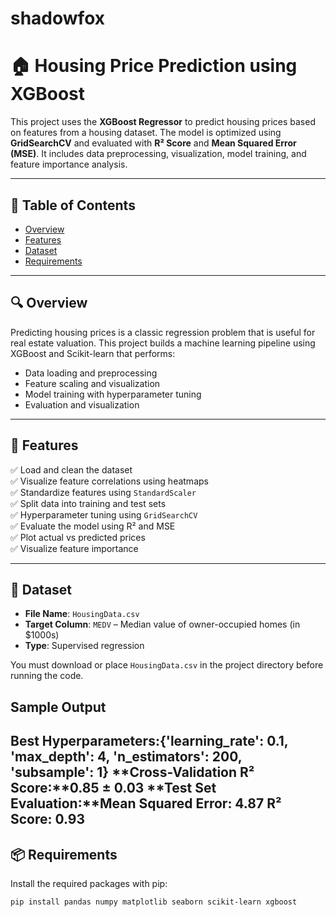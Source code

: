 # shadowfox
  # 🏠 Housing Price Prediction using XGBoost

This project uses the **XGBoost Regressor** to predict housing prices based on features from a housing dataset. The model is optimized using **GridSearchCV** and evaluated with **R² Score** and **Mean Squared Error (MSE)**. It includes data preprocessing, visualization, model training, and feature importance analysis.

---

## 📌 Table of Contents

- [Overview](#-overview)
- [Features](#-features)
- [Dataset](#-dataset)
- [Requirements](#-requirements)


---

## 🔍 Overview

Predicting housing prices is a classic regression problem that is useful for real estate valuation. This project builds a machine learning pipeline using XGBoost and Scikit-learn that performs:

- Data loading and preprocessing
- Feature scaling and visualization
- Model training with hyperparameter tuning
- Evaluation and visualization

---

## 🚀 Features

✅ Load and clean the dataset  
✅ Visualize feature correlations using heatmaps  
✅ Standardize features using `StandardScaler`  
✅ Split data into training and test sets  
✅ Hyperparameter tuning using `GridSearchCV`  
✅ Evaluate the model using R² and MSE  
✅ Plot actual vs predicted prices  
✅ Visualize feature importance

---

## 🧾 Dataset

- **File Name**: `HousingData.csv`
- **Target Column**: `MEDV` – Median value of owner-occupied homes (in $1000s)
- **Type**: Supervised regression

You must download or place `HousingData.csv` in the project directory before running the code.

## Sample Output
**Best Hyperparameters:**{'learning_rate': 0.1, 'max_depth': 4, 'n_estimators': 200, 'subsample': 1}
**Cross-Validation R² Score:**0.85 ± 0.03
**Test Set Evaluation:**Mean Squared Error: 4.87
 R² Score: 0.93
---

## 📦 Requirements

Install the required packages with pip:

```bash
pip install pandas numpy matplotlib seaborn scikit-learn xgboost


